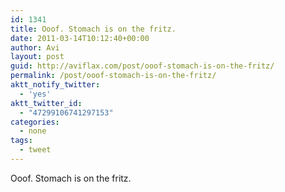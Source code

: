 ```yaml
---
id: 1341
title: Ooof. Stomach is on the fritz.
date: 2011-03-14T10:12:40+00:00
author: Avi
layout: post
guid: http://aviflax.com/post/ooof-stomach-is-on-the-fritz/
permalink: /post/ooof-stomach-is-on-the-fritz/
aktt_notify_twitter:
  - 'yes'
aktt_twitter_id:
  - "47299106741297153"
categories:
  - none
tags:
  - tweet
---
```

Ooof. Stomach is on the fritz.